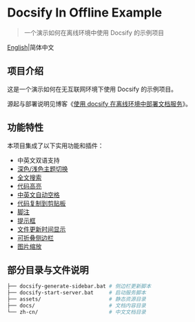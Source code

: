 # Docsify In Offline Example

> 一个演示如何在离线环境中使用 Docsify 的示例项目

[English](../README.md)|简体中文

## 项目介绍

这是一个演示如何在无互联网环境下使用 Docsify 的示例项目。

源起与部署说明见博客《[使用 docsify 在离线环境中部署文档服务](https://viazure.cc/posts/development/deploying-docsify-in-offline-environment/)》。

## 功能特性

本项目集成了以下实用功能和插件：

- 中英文双语支持
- [深色/浅色主题切换](https://github.com/boopathikumar018/docsify-darklight-theme)
- [全文搜索](https://docsify.js.org/#/zh-cn/plugins?id=全文搜索-search)
- [代码高亮](https://docsify.js.org/#/zh-cn/language-highlight)
- [中英文自动空格](https://github.com/sy-records/docsify-pangu)
- [代码复制到剪贴板](https://github.com/jperasmus/docsify-copy-code)
- [脚注](https://github.com/sy-records/docsify-footnotes)
- [提示框](https://github.com/fzankl/docsify-plugin-flexible-alerts)
- [文件更新时间显示](https://github.com/fzankl/docsify-plugin-flexible-alerts)
- [可折叠侧边栏](https://github.com/iPeng6/docsify-sidebar-collapse)
- [图片缩放](https://kingdido999.github.io/zooming/docs/#/)

## 部分目录与文件说明

```bash
├── docsify-generate-sidebar.bat # 侧边栏更新脚本
├── docsify-start-server.bat     # 启动服务脚本
├── assets/                      # 静态资源目录
├── docs/                        # 文档内容目录
└── zh-cn/                       # 中文文档目录
```
